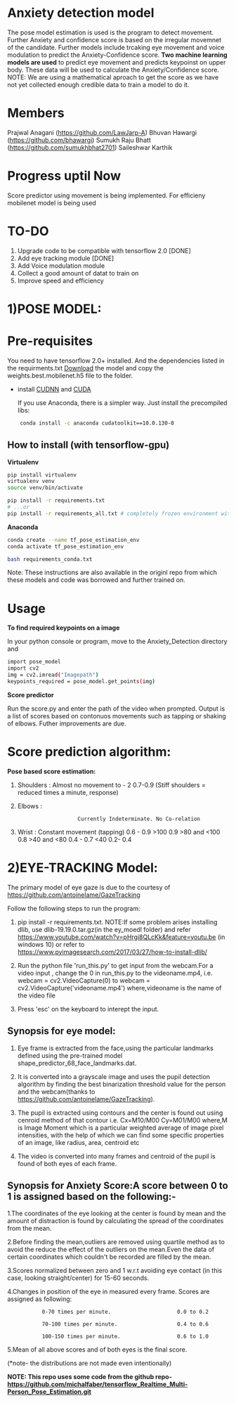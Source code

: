 # Anxiety detection model

The pose model estimation is used is the program to detect movement.
Further Anxiety and confidence score is based on the irregular movemnet of the candidate. Further models include trcaking eye movement and voice modulation to predict the Anxiety-Confidence score.
**Two machine learning models are used** to predict eye movement and predicts keypoinst on upper body. These data will be used to calculate the Anxiety/Confidence score.
NOTE: We are using a mathematical aproach to get the score as we have not yet collected enough credible data to train a model to do it.

# Members
Prajwal Anagani (https://github.com/LawJarp-A)
Bhuvan Hawargi  (https://github.com/bhawargi)
Sumukh Raju Bhatt (https://github.com/sumukhbhat2701)
Saileshwar Karthik
# Progress uptil Now
Score predictor using movement is being implemented. For efficieny mobilenet model is being used

# TO-DO
1. Upgrade code to be compatible with tensorflow 2.0 [DONE]
2. Add eye tracking module [DONE]
3. Add Voice modulation module
4. Collect a good amount of datat to train on
5. Improve speed and efficiency

# 1)POSE MODEL:
# Pre-requisites

You need to have tensorflow 2.0+ installed. And the dependencies listed in the requirments.txt
[Download](https://www.dropbox.com/s/gif7s1qlie2xftd/best_pose_mobilenet_model.zip?dl=1) the model and copy the weights.best.mobilenet.h5 file to the folder.
* install [CUDNN](https://developer.nvidia.com/cudnn) and [CUDA](https://developer.nvidia.com/cuda-downloads)

    If you use Anaconda, there is a simpler way. Just install the precompiled libs:
```bash    
    conda install -c anaconda cudatoolkit==10.0.130-0
```

## How to install (with tensorflow-gpu)


**Virtualenv**

```bash
pip install virtualenv
virtualenv venv
source venv/bin/activate

pip install -r requirements.txt
# ...or
pip install -r requirements_all.txt # completely frozen environment with all dependent libraries
```

**Anaconda**

```bash
conda create --name tf_pose_estimation_env
conda activate tf_pose_estimation_env

bash requirements_conda.txt
```
Note: These instructions are also available in the originl repo from which these models and code was borrowed and further trained on.
# Usage

**To find required keypoints on a image**

In your python console or program, move to the Anxiety_Detection directory and 
```bash
import pose_model
import cv2
img = cv2.imread("Imagepath")
keypoints_required = pose_model.get_points(img)
```
**Score predictor**

Run the score.py and enter the path of the video when prompted. 
Output is a list of scores based on contonuos movements such as tapping or shaking of elbows. Futher improvements are due.


# Score prediction algorithm:

**Pose based score estimation:**

1.  Shoulders : 
                   Almost no movement to - 2           0.7-0.9 (Stiff shoulders =  reduced 
                     times a minute,                                             response)
                     
2. Elbows :
                    
                          Currently Indeterminate. No Co-relation

3. Wrist :
                  Constant movement (tapping)           0.6 - 0.9
                   >100                                                  0.9
                   >80 and <100                                    0.8
                   >40 and <80                                      0.4 - 0.7
                   <40                                                    0.2- 0.4


# 2)EYE-TRACKING Model:

The primary model of eye gaze is due to the courtesy of https://github.com/antoinelame/GazeTracking

Follow the following steps to run the program:

1. pip install -r requirements.txt.
NOTE:If some problem arises installing dlib, use dlib-19.19.0.tar.gz(in the ey_moedl folder) and refer https://www.youtube.com/watch?v=pHrgi8QLcKk&feature=youtu.be (in windows 10) 
or refer to https://www.pyimagesearch.com/2017/03/27/how-to-install-dlib/

2. Run the python file 'run_this.py' to get input from the webcam.For a video input , change the 0 in run_this.py to the videoname.mp4,
i.e. webcam = cv2.VideoCapture(0) to 
webcam = cv2.VideoCapture('videoname.mp4') 
where,videoname is the name of the video file

3. Press 'esc' on the keyboard to interept the input.

## Synopsis for eye model:

1. Eye frame is extracted from the face,using the particular landmarks defined using the pre-trained model shape_predictor_68_face_landmarks.dat.

2. It is converted into a grayscale image and uses the pupil detection algorithm by finding the best binarization threshold value for the person and the webcam(thanks to https://github.com/antoinelame/GazeTracking).

3. The pupil is extracted using contours and the center is found out using cenroid method of that contour i.e.
Cx=M10/M00
Cy=M01/M00
where,M is Image Moment which is a particular weighted average of image pixel intensities, with the help of which we can find some specific properties of an image, like radius, area, centroid etc

4. The video is converted into many frames and centroid of the pupil is found of both eyes of each frame.

## Synopsis for Anxiety Score:A score between 0 to 1 is assigned based on the following:-

1.The coordinates of the eye looking at the center is found by mean and the amount of distraction is found by calculating the spread of the coordinates from the mean.

2.Before finding the mean,outliers are removed using quartile method as to avoid the reduce the effect of the outliers on the mean.Even the data of certain coordinates which couldn't be recorded are filled by the mean.

3.Scores normalized between zero and 1 w.r.t avoiding eye contact (in this case, looking straight/center) for 15-60 seconds.

4.Changes in position of the eye in measured every frame. Scores are assigned as following:

               0-70 times per minute.                     0.0 to 0.2 

               70-100 times per minute.                   0.4 to 0.6     
   
               100-150 times per minute.                  0.6 to 1.0  

5.Mean of all above scores and of both eyes is the final score.


(*note- the distributions are not made even intentionally)


**NOTE: This repo uses some code from the github repo-https://github.com/michalfaber/tensorflow_Realtime_Multi-Person_Pose_Estimation.git**
